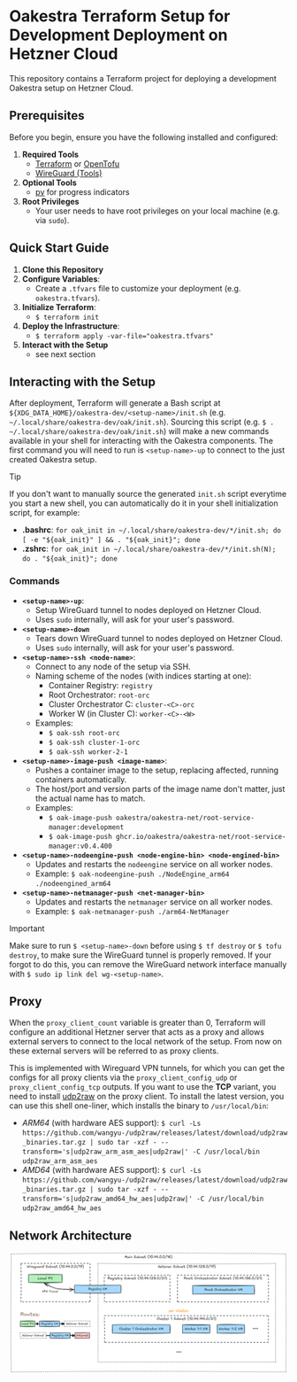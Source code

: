 # Oakestra Terraform Setup for Development Deployment on Hetzner Cloud

This repository contains a Terraform project for deploying a development Oakestra setup on Hetzner Cloud.


## Prerequisites

Before you begin, ensure you have the following installed and configured:

1. **Required Tools**
   * [Terraform](https://developer.hashicorp.com/terraform/install) or [OpenTofu](https://opentofu.org/docs/intro/install/)
   * [WireGuard (Tools)](https://www.wireguard.com/install/)
2. **Optional Tools** 
   * [pv](https://wiki.ubuntuusers.de/pv/) for progress indicators 
3. **Root Privileges**
   * Your user needs to have root privileges on your local machine (e.g. via `sudo`).


## Quick Start Guide

1. **Clone this Repository**
2. **Configure Variables**:
   * Create a `.tfvars` file to customize your deployment (e.g. `oakestra.tfvars`).
3. **Initialize Terraform**:
   * `$ terraform init`
4. **Deploy the Infrastructure**:
   * `$ terraform apply -var-file="oakestra.tfvars"`
5. **Interact with the Setup**
   * see next section


## Interacting with the Setup

After deployment, Terraform will generate a Bash script at `${XDG_DATA_HOME}/oakestra-dev/<setup-name>/init.sh`
(e.g. `~/.local/share/oakestra-dev/oak/init.sh`). 
Sourcing this script (e.g. `$ . ~/.local/share/oakestra-dev/oak/init.sh`) will make a new commands
available in your shell for interacting with the Oakestra components.
The first command you will need to run is `<setup-name>-up` to connect to the just created Oakestra setup.

> [!TIP]
> If you don't want to manually source the generated `init.sh` script everytime you start a new shell,
> you can automatically do it in your shell initialization script, for example:
> - **.bashrc**: `for oak_init in ~/.local/share/oakestra-dev/*/init.sh; do [ -e "${oak_init}" ] && . "${oak_init}"; done`
> - **.zshrc**: `for oak_init in ~/.local/share/oakestra-dev/*/init.sh(N); do . "${oak_init}"; done`


### Commands

- **`<setup-name>-up`**:
  - Setup WireGuard tunnel to nodes deployed on Hetzner Cloud.
  - Uses `sudo` internally, will ask for your user's password.
- **`<setup-name>-down`**
  - Tears down WireGuard tunnel to nodes deployed on Hetzner Cloud.
  - Uses `sudo` internally, will ask for your user's password.
- **`<setup-name>-ssh <node-name>`**:
  - Connect to any node of the setup via SSH.
  - Naming scheme of the nodes (with indices starting at one):
    - Container Registry: `registry`   
    - Root Orchestrator: `root-orc`
    - Cluster Orchestrator C: `cluster-<C>-orc`
    - Worker W (in Cluster C): `worker-<C>-<W>`
  - Examples:
    - `$ oak-ssh root-orc`
    - `$ oak-ssh cluster-1-orc`
    - `$ oak-ssh worker-2-1`
- **`<setup-name>-image-push <image-name>`**:
  - Pushes a container image to the setup, replacing affected, running containers automatically.
  - The host/port and version parts of the image name don't matter, just the actual name has to match.
  - Examples:
    - `$ oak-image-push oakestra/oakestra-net/root-service-manager:development`
    - `$ oak-image-push ghcr.io/oakestra/oakestra-net/root-service-manager:v0.4.400`
- **`<setup-name>-nodeengine-push <node-engine-bin> <node-engined-bin>`**
  - Updates and restarts the `nodeengine` service on all worker nodes.
  - Example: `$ oak-nodeengine-push ./NodeEngine_arm64 ./nodeengined_arm64`
- **`<setup-name>-netmanager-push <net-manager-bin>`**
  - Updates and restarts the `netmanager` service on all worker nodes.
  - Example: `$ oak-netmanager-push ./arm64-NetManager`

> [!IMPORTANT]  
> Make sure to run `$ <setup-name>-down` before using `$ tf destroy` or `$ tofu destroy`,
> to make sure the WireGuard tunnel is properly removed.
> If your forgot to do this, you can remove the WireGuard network interface manually with `$ sudo ip link del wg-<setup-name>`.


## Proxy

When the `proxy_client_count` variable is greater than 0, Terraform will configure an additional Hetzner server
that acts as a proxy and allows external servers to connect to the local network of the setup.
From now on these external servers will be referred to as proxy clients.

This is implemented with Wireguard VPN tunnels, for which you can get the configs for all proxy clients
via the `proxy_client_config_udp` or `proxy_client_config_tcp` outputs.
If you want to use the **TCP** variant, you need to install [udp2raw](https://github.com/wangyu-/udp2raw) on the proxy client.
To install the latest version, you can use this shell one-liner, which installs the binary to `/usr/local/bin`:
- *ARM64* (with hardware AES support): `$ curl -Ls https://github.com/wangyu-/udp2raw/releases/latest/download/udp2raw_binaries.tar.gz | sudo tar -xzf - --transform='s|udp2raw_arm_asm_aes|udp2raw|' -C /usr/local/bin udp2raw_arm_asm_aes`
- *AMD64* (with hardware AES support): `$ curl -Ls https://github.com/wangyu-/udp2raw/releases/latest/download/udp2raw_binaries.tar.gz | sudo tar -xzf - --transform='s|udp2raw_amd64_hw_aes|udp2raw|' -C /usr/local/bin udp2raw_amd64_hw_aes`


## Network Architecture

![Network Diagram](docs/network.png)

